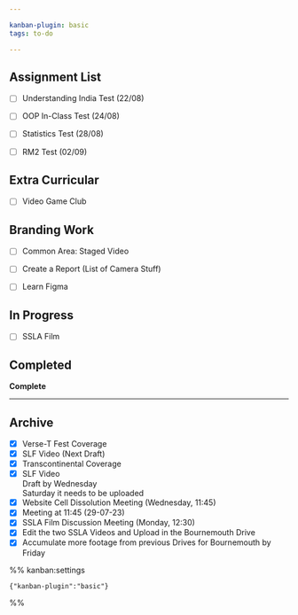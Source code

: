 ```yaml
---

kanban-plugin: basic
tags: to-do

---
```


## Assignment List

- [ ] Understanding India Test (22/08)
- [ ] OOP In-Class Test (24/08)
- [ ] Statistics Test (28/08)
- [ ] RM2 Test (02/09)


## Extra Curricular

- [ ] Video Game Club


## Branding Work

- [ ] Common Area: Staged Video
- [ ] Create a Report (List of Camera Stuff)
- [ ] Learn Figma


## In Progress

- [ ] SSLA Film


## Completed

**Complete**


***

## Archive

- [x] Verse-T Fest Coverage
- [x] SLF Video (Next Draft)
- [x] Transcontinental Coverage
- [x] SLF Video <br>Draft by Wednesday<br>Saturday it needs to be uploaded
- [x] Website Cell Dissolution Meeting (Wednesday, 11:45)
- [x] Meeting at 11:45 (29-07-23)
- [x] SSLA Film Discussion Meeting (Monday, 12:30)
- [x] Edit the two SSLA Videos and Upload in the Bournemouth Drive
- [x] Accumulate more footage from previous Drives for Bournemouth by Friday

%% kanban:settings
```
{"kanban-plugin":"basic"}
```
%%